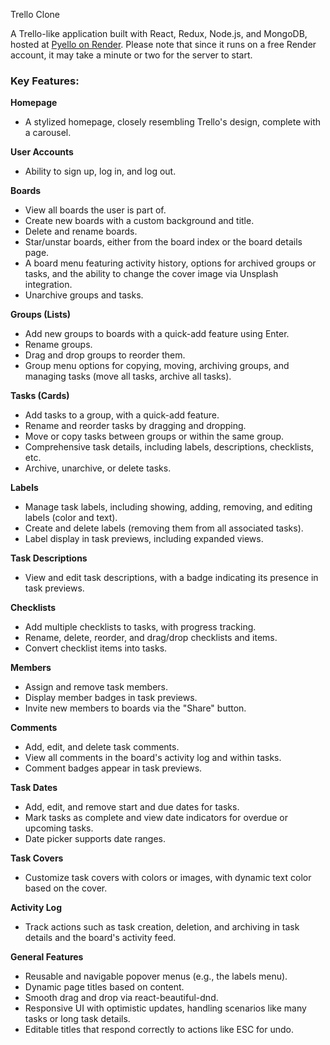 Trello Clone

A Trello-like application built with React, Redux, Node.js, and MongoDB, hosted at [Pyello on Render](https://pyello.onrender.com). Please note that since it runs on a free Render account, it may take a minute or two for the server to start.

### **Key Features:**

**Homepage**

* A stylized homepage, closely resembling Trello's design, complete with a carousel.

**User Accounts**

* Ability to sign up, log in, and log out.

**Boards**

* View all boards the user is part of.  
* Create new boards with a custom background and title.  
* Delete and rename boards.  
* Star/unstar boards, either from the board index or the board details page.  
* A board menu featuring activity history, options for archived groups or tasks, and the ability to change the cover image via Unsplash integration.  
* Unarchive groups and tasks.

**Groups (Lists)**

* Add new groups to boards with a quick-add feature using Enter.  
* Rename groups.  
* Drag and drop groups to reorder them.  
* Group menu options for copying, moving, archiving groups, and managing tasks (move all tasks, archive all tasks).

**Tasks (Cards)**

* Add tasks to a group, with a quick-add feature.  
* Rename and reorder tasks by dragging and dropping.  
* Move or copy tasks between groups or within the same group.  
* Comprehensive task details, including labels, descriptions, checklists, etc.  
* Archive, unarchive, or delete tasks.

**Labels**

* Manage task labels, including showing, adding, removing, and editing labels (color and text).  
* Create and delete labels (removing them from all associated tasks).  
* Label display in task previews, including expanded views.

**Task Descriptions**

* View and edit task descriptions, with a badge indicating its presence in task previews.

**Checklists**

* Add multiple checklists to tasks, with progress tracking.  
* Rename, delete, reorder, and drag/drop checklists and items.  
* Convert checklist items into tasks.

**Members**

* Assign and remove task members.  
* Display member badges in task previews.  
* Invite new members to boards via the "Share" button.

**Comments**

* Add, edit, and delete task comments.  
* View all comments in the board's activity log and within tasks.  
* Comment badges appear in task previews.

**Task Dates**

* Add, edit, and remove start and due dates for tasks.  
* Mark tasks as complete and view date indicators for overdue or upcoming tasks.  
* Date picker supports date ranges.

**Task Covers**

* Customize task covers with colors or images, with dynamic text color based on the cover.

**Activity Log**

* Track actions such as task creation, deletion, and archiving in task details and the board's activity feed.

**General Features**

* Reusable and navigable popover menus (e.g., the labels menu).  
* Dynamic page titles based on content.  
* Smooth drag and drop via react-beautiful-dnd.  
* Responsive UI with optimistic updates, handling scenarios like many tasks or long task details.  
* Editable titles that respond correctly to actions like ESC for undo.

